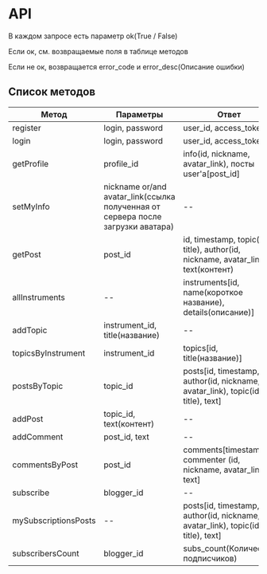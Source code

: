 # API

В каждом запросе есть параметр ok(True / False)

Если ок, см. возвращаемые поля в таблице методов

Если не ок, возвращается error_code и error_desc(Описание ошибки) 

## Список методов
| Метод | Параметры | Ответ |
| --- | --- | --- |
| register | login, password | user_id, access_token |
| login | login, password | user_id, access_token |
| getProfile | profile_id | info(id, nickname, avatar_link), посты user'а[post_id] |
| setMyInfo | nickname or/and avatar_link(ссылка полученная от сервера после загрузки аватара) | -- |
| getPost | post_id | id, timestamp, topic(id, title), author(id, nickname, avatar_link), text(контент) |
| allInstruments | -- | instruments[id, name(короткое название), details(описание)] |
| addTopic | instrument_id, title(название) | -- |
| topicsByInstrument | instrument_id | topics[id, title(название)] |
| postsByTopic | topic_id | posts[id, timestamp, author(id, nickname, avatar_link), topic(id, title), text] |
| addPost | topic_id, text(контент) | -- |
| addComment | post_id, text | -- |
| commentsByPost | post_id | comments[timestamp, commenter (id, nickname, avatar_link), text] |
| subscribe | blogger_id | -- |
| mySubscriptionsPosts| -- | posts[id, timestamp, author(id, nickname, avatar_link), topic(id, title), text] |
| subscribersCount | blogger_id | subs_count(Количество подписчиков) |